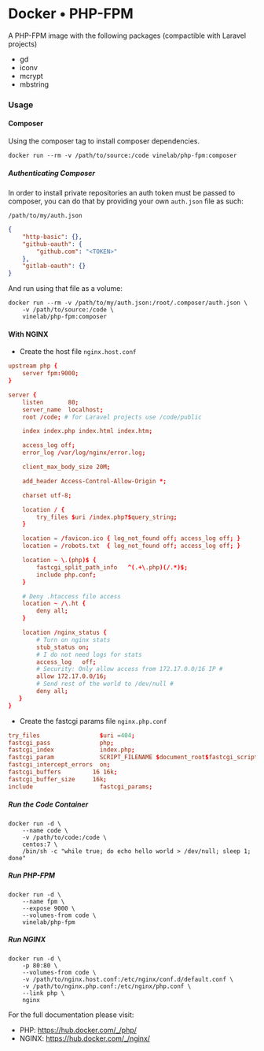 # Docker • PHP-FPM

A PHP-FPM image with the following packages (compactible with Laravel projects)

- gd
- iconv
- mcrypt
- mbstring

### Usage

#### Composer

Using the composer tag to install composer dependencies.

```
docker run --rm -v /path/to/source:/code vinelab/php-fpm:composer
```

##### Authenticating Composer

In order to install private repositories an auth token must be passed to composer,
you can do that by providing your own `auth.json` file as such:

`/path/to/my/auth.json`

```json
{
    "http-basic": {},
    "github-oauth": {
        "github.com": "<TOKEN>"
    },
    "gitlab-oauth": {}
}
```

And run using that file as a volume:

```
docker run --rm -v /path/to/my/auth.json:/root/.composer/auth.json \
    -v /path/to/source:/code \
    vinelab/php-fpm:composer
```

#### With NGINX

- Create the host file `nginx.host.conf`

```conf
upstream php {
    server fpm:9000;
}

server {
    listen       80;
    server_name  localhost;
    root /code; # for Laravel projects use /code/public

    index index.php index.html index.htm;

    access_log off;
    error_log /var/log/nginx/error.log;

    client_max_body_size 20M;

    add_header Access-Control-Allow-Origin *;

    charset utf-8;

    location / {
        try_files $uri /index.php?$query_string;
    }

    location = /favicon.ico { log_not_found off; access_log off; }
    location = /robots.txt  { log_not_found off; access_log off; }

    location ~ \.(php)$ {
        fastcgi_split_path_info   ^(.+\.php)(/.*)$;
        include php.conf;
    }

    # Deny .htaccess file access
    location ~ /\.ht {
        deny all;
    }

    location /nginx_status {
        # Turn on nginx stats
        stub_status on;
        # I do not need logs for stats
        access_log   off;
        # Security: Only allow access from 172.17.0.0/16 IP #
        allow 172.17.0.0/16;
        # Send rest of the world to /dev/null #
        deny all;
   }
}
```

- Create the fastcgi params file `nginx.php.conf`

```conf
try_files                 $uri =404;
fastcgi_pass              php;
fastcgi_index             index.php;
fastcgi_param             SCRIPT_FILENAME $document_root$fastcgi_script_name;
fastcgi_intercept_errors  on;
fastcgi_buffers         16 16k;
fastcgi_buffer_size     16k;
include                   fastcgi_params;
```

##### Run the Code Container
```
docker run -d \
    --name code \
    -v /path/to/code:/code \
    centos:7 \
    /bin/sh -c "while true; do echo hello world > /dev/null; sleep 1; done"
```

##### Run PHP-FPM
```
docker run -d \
    --name fpm \
    --expose 9000 \
    --volumes-from code \
    vinelab/php-fpm
```

##### Run NGINX
```
docker run -d \
    -p 80:80 \
    --volumes-from code \
    -v /path/to/nginx.host.conf:/etc/nginx/conf.d/default.conf \
    -v /path/to/nginx.php.conf:/etc/nginx/php.conf \
    --link php \
    nginx
```

For the full documentation please visit:
- PHP: https://hub.docker.com/_/php/
- NGINX: https://hub.docker.com/_/nginx/

